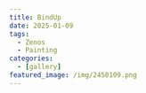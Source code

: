 ```yaml
---
title: BindUp
date: 2025-01-09
tags:
  - Zenos
  - Painting
categories:
  - [gallery]
featured_image: /img/2450109.png
---
```


